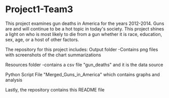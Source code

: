 # Project1-Team3
This project examines gun deaths in America for the years 2012-2014.
Guns are and will continue to be a hot topic in today's society.
This project shines a light on who is most likely to die from a gun whether it is race,
education, sex, age, or a host of other factors.

The repository for this project includes:
Output folder
    -Contains png files with screenshots of the chart summarizations

Resources folder
    -contains a csv file "gun_deaths" and it is the data source

Python Script File "Merged_Guns_in_America" which contains graphs and analysis

Lastly, the repository contains this README file
